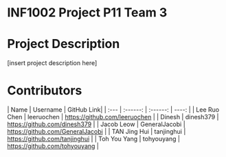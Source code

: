 # INF1002 Project P11 Team 3
# Project Description

[insert project description here]

# Contributors

| Name | Username | GitHub Link| 
| :--- | :------: |  :------: | ----: |
| Lee Ruo Chen |  leeruochen  |   https://github.com/leeruochen   |
| Dinesh |   dinesh379    |   https://github.com/dinesh379    |
| Jacob Leow |   GeneralJacobi     |   https://github.com/GeneralJacobi   |
| TAN Jing Hui |     tanjinghui      |   https://github.com/tanjinghui    |
| Toh You Yang |     tohyouyang      |   https://github.com/tohyouyang    |